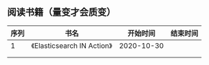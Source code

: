## 阅读书籍（量变才会质变）



| 序列 | 书名                        | 开始时间   | 结束时间 |
| ---- | --------------------------- | ---------- | -------- |
| 1    | 《Elasticsearch IN Action》 | 2020-10-30 |          |
|      |                             |            |          |
|      |                             |            |          |







